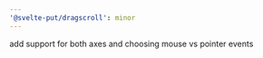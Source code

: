 ```yaml
---
'@svelte-put/dragscroll': minor
---
```


add support for both axes and choosing mouse vs pointer events
